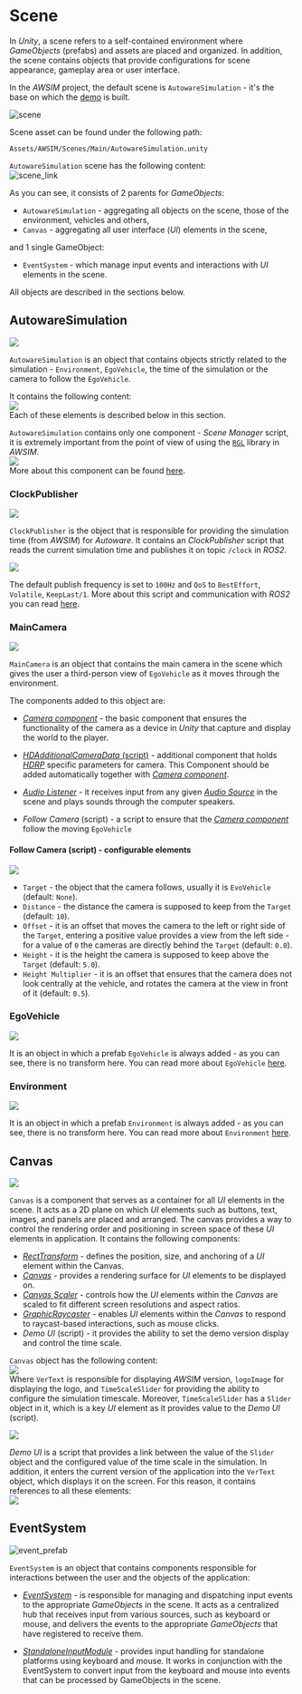 # Scene

In *Unity*, a scene refers to a self-contained environment where *GameObjects* (prefabs) and assets are placed and organized. In addition, the scene contains objects that provide configurations for scene appearance, gameplay area or user interface.

In the *AWSIM* project, the default scene is `AutowareSimulation` - it's the base on which the [demo](../../../Installation/RunDemo/) is built.

![scene](scene/scene.png)

Scene asset can be found under the following path:

```
Assets/AWSIM/Scenes/Main/AutowareSimulation.unity
```

`AutowareSimulation` scene has the following content:<br>
![scene_link](scene/scene_link.png)

As you can see, it consists of 2 parents for *GameObjects*: 

- `AutowareSimulation` - aggregating all objects on the scene, those of the environment, vehicles and others,
-  `Canvas` - aggregating all user interface (*UI*) elements in the scene, 
  
and 1 single GameObject: 

- `EventSystem` - which manage input events and interactions with *UI* elements in the scene.
  
All objects are described in the sections below.


## AutowareSimulation
![](scene/sim_prefab.png)

`AutowareSimulation` is an object that contains objects strictly related to the simulation - `Environment`, `EgoVehicle`, the time of the simulation or the camera to follow the `EgoVehicle`. 

It contains the following content:<br>
![](scene/sim_link.png)<br>
Each of these elements is described below in this section.

`AutowareSimulation` contains only one component - *Scene Manager* script, it is extremely important from the point of view of using the [`RGL`](../../ExternalLibraries/RGLUnityPlugin/) library in *AWSIM*.<br>
![](scene/sim_script.png)<br>
More about this component can be found [here](../../ExternalLibraries/RGLUnityPlugin/#rglscenemanager).

### ClockPublisher
![](scene/clock_prefab.png)

`ClockPublisher` is the object that is responsible for providing the simulation time (from *AWSIM*) for *Autoware*. It contains an *ClockPublisher* script that reads the current simulation time and publishes it on topic `/clock` in *ROS2*.

![](scene/clock_script.png)

The default publish frequency is set to `100Hz` and `QoS` to `BestEffort`, `Volatile`, `KeepLast/1`.
More about this script and communication with *ROS2* you can read [here](../../ExternalLibraries/Ros2Unity/).

### MainCamera
![](scene/camera_prefab.png)

`MainCamera` is an object that contains the main camera in the scene which gives the user a third-person view of `EgoVehicle` as it moves through the environment.

The components added to this object are:

- [*Camera component*](https://docs.unity3d.com/Manual/class-Camera.html) - the basic component that ensures the functionality of the camera as a device in *Unity* that capture and display the world to the player.
- [*HDAdditionalCameraData* (script)](https://docs.unity3d.com/Packages/com.unity.render-pipelines.high-definition@13.1/api/UnityEngine.Rendering.HighDefinition.HDAdditionalCameraData.html) - additional component that holds [*HDRP*](https://docs.unity3d.com/Packages/com.unity.render-pipelines.high-definition@16.0/manual/index.html) specific parameters for camera. This Component should be added automatically together with [*Camera component*](https://docs.unity3d.com/Manual/class-Camera.html).
- [*Audio Listener*](https://docs.unity3d.com/Manual/class-AudioListener.html) - it receives input from any given [*Audio Source*](https://docs.unity3d.com/Manual/class-AudioSource.html) in the scene and plays sounds through the computer speakers. 

- *Follow Camera* (script) - a script to ensure that the [*Camera component*](https://docs.unity3d.com/Manual/class-Camera.html) follow the moving `EgoVehicle`

#### Follow Camera (script) - configurable elements
![](scene/camera_script.png)

- `Target` - the object that the camera follows, usually it is `EvoVehicle` (default: `None`).
- `Distance` - the distance the camera is supposed to keep from the `Target` (default: `10`).
- `Offset` - it is an offset that moves the camera to the left or right side of the `Target`, entering a positive value provides a view from the left side - for a value of `0` the cameras are directly behind the `Target` (default: `0.0`).
- `Height` - it is the height the camera is supposed to keep above the `Target` (default: `5.0`).
- `Height Multiplier` - it is an offset that ensures that the camera does not look centrally at the vehicle, and rotates the camera at the view in front of it (default: `0.5`).

### EgoVehicle
![](scene/ego_prefab.png)

It is an object in which a prefab `EgoVehicle` is always added - as you can see, there is no transform here. You can read more about `EgoVehicle` [here](../EgoVehicle/).

### Environment
![](scene/environment_prefab.png)

It is an object in which a prefab `Environment` is always added - as you can see, there is no transform here. You can read more about `Environment` [here](../Environment/Environment/).

## Canvas
![](scene/canvas_prefab.png)

`Canvas` is a component that serves as a container for all *UI* elements in the scene. It acts as a 2D plane on which *UI* elements such as buttons, text, images, and panels are placed and arranged. The canvas provides a way to control the rendering order and positioning in screen space of these *UI* elements in application.
It contains the following components:

- [*RectTransform*](https://docs.unity3d.com/Packages/com.unity.ugui@1.0/manual/class-RectTransform.html) - defines the position, size, and anchoring of a *UI* element within the Canvas.
- [*Canvas*](https://docs.unity3d.com/Packages/com.unity.ugui@1.0/manual/class-Canvas.html) - provides a rendering surface for *UI* elements to be displayed on.
- [*Canvas Scaler*](https://docs.unity3d.com/Packages/com.unity.ugui@1.0/manual/script-CanvasScaler.html) - controls how the *UI* elements within the *Canvas* are scaled to fit different screen resolutions and aspect ratios.
- [*GraphicRaycaster*](https://docs.unity3d.com/Packages/com.unity.ugui@1.0/manual/script-GraphicRaycaster.html) - enables *UI* elements within the *Canvas* to respond to raycast-based interactions, such as mouse clicks. 
- *Demo UI* (script) - it provides the ability to set the demo version display and control the time scale.

`Canvas` object has the following content:<br>
![](scene/canvas_link.png)<br>
Where `VerText` is responsible for displaying *AWSIM* version, `logoImage` for displaying the logo, and `TimeScaleSlider` for providing the ability to configure the simulation timescale. Moreover, `TimeScaleSlider` has a `Slider` object in it, which is a key *UI* element as it provides value to the *Demo UI* (script).

![](scene/slider.png)

*Demo UI* is a script that provides a link between the value of the `Slider` object and the configured value of the time scale in the simulation. In addition, it enters the current version of the application into the `VerText` object, which displays it on the screen. For this reason, it contains references to all these elements:<br>
![](scene/event_script.png)

## EventSystem

![event_prefab](scene/event_prefab.png)

`EventSystem` is an object that contains components responsible for interactions between the user and the objects of the application:

- [*EventSystem*](https://docs.unity3d.com/2018.2/Documentation/ScriptReference/EventSystems.EventSystem.html) - is responsible for managing and dispatching input events to the appropriate *GameObjects* in the scene. It acts as a centralized hub that receives input from various sources, such as keyboard or mouse, and delivers the events to the appropriate *GameObjects* that have registered to receive them.

- [*StandaloneInputModule*](https://docs.unity3d.com/2018.2/Documentation/ScriptReference/EventSystems.StandaloneInputModule.html) - provides input handling for standalone platforms using keyboard and mouse. It works in conjunction with the EventSystem to convert input from the keyboard and mouse into events that can be processed by GameObjects in the scene.




